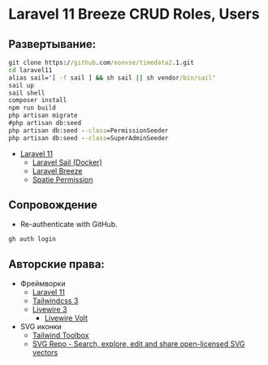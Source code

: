 # Laravel 11 Breeze CRUD Roles, Users

## Развертывание:
```cmd
git clone https://github.com/eonvse/timedata2.1.git
cd laravel11
alias sail='[ -f sail ] && sh sail || sh vendor/bin/sail'
sail up
sail shell
composer install
npm run build
php artisan migrate
#php artisan db:seed
php artisan db:seed --class=PermissionSeeder
php artisan db:seed --class=SuperAdminSeeder

```   	
* [Laravel 11](https://laravel.com/docs/11.x)
    * [Laravel Sail (Docker)](https://laravel.com/docs/11.x/sail#main-content)
    * [Laravel Breeze](https://laravel.com/docs/11.x/starter-kits#breeze-and-livewire)
    * [Spatie Permission](https://laravel-news.com/jetstream-spatie-permission)

## Сопровождение

* Re-authenticate with GitHub. 
```
gh auth login
```

## Авторские права:
* Фреймворки
	* [Laravel 11](https://laravel.com/docs/11.x)
	* [Tailwindcss 3](https://tailwindcss.com/docs/installation)
	* [Livewire 3](https://livewire.laravel.com/docs)
        * [Livewire Volt](https://livewire.laravel.com/docs/volt)
* SVG иконки
	* [Tailwind Toolbox](https://tailwindtoolbox.com/icons)
	* [SVG Repo - Search, explore, edit and share open-licensed SVG vectors](https://www.svgrepo.com/)
